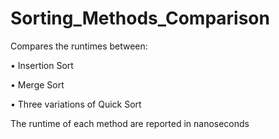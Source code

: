 # Sorting_Methods_Comparison
Compares the runtimes between:

• Insertion Sort

• Merge Sort

• Three variations of Quick Sort

The runtime of each method are reported in nanoseconds
